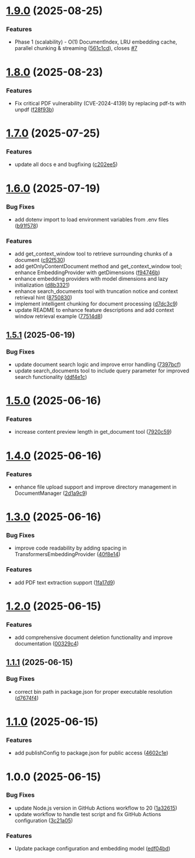 # [1.9.0](https://github.com/andrea9293/mcp-documentation-server/compare/v1.8.0...v1.9.0) (2025-08-25)


### Features

* Phase 1 (scalability) - O(1) DocumentIndex, LRU embedding cache, parallel chunking & streaming ([561c1cd](https://github.com/andrea9293/mcp-documentation-server/commit/561c1cdc3f37828d9bb8bd004aadd6051eb60f50)), closes [#7](https://github.com/andrea9293/mcp-documentation-server/issues/7)

# [1.8.0](https://github.com/andrea9293/mcp-documentation-server/compare/v1.7.0...v1.8.0) (2025-08-23)


### Features

* Fix critical PDF vulnerability (CVE-2024-4139) by replacing pdf-ts with unpdf ([f28f93b](https://github.com/andrea9293/mcp-documentation-server/commit/f28f93b4c26d25511055a449ecee241aeddb2a3b))

# [1.7.0](https://github.com/andrea9293/mcp-documentation-server/compare/v1.6.0...v1.7.0) (2025-07-25)


### Features

* update all docs e and bugfixing ([c202ee5](https://github.com/andrea9293/mcp-documentation-server/commit/c202ee5124563b8d4eeba0ddde07e3c4efc34358))

# [1.6.0](https://github.com/andrea9293/mcp-documentation-server/compare/v1.5.1...v1.6.0) (2025-07-19)


### Bug Fixes

* add dotenv import to load environment variables from .env files ([b91f578](https://github.com/andrea9293/mcp-documentation-server/commit/b91f5781bd3fe6d3c7bc89511d2560bb4fc37d3e))


### Features

* add get_context_window tool to retrieve surrounding chunks of a document ([c92f530](https://github.com/andrea9293/mcp-documentation-server/commit/c92f530cf6dac48ab91bf6bc8358222ef6e54fe4))
* add getOnlyContentDocument method and get_context_window tool; enhance EmbeddingProvider with getDimensions ([f94746b](https://github.com/andrea9293/mcp-documentation-server/commit/f94746bd1b2b6e8bdc63e8e3e0c0259c174dd50c))
* enhance embedding providers with model dimensions and lazy initialization ([d8b3321](https://github.com/andrea9293/mcp-documentation-server/commit/d8b3321cac4a02fc60d3447ef94a91f5ebf7b975))
* enhance search_documents tool with truncation notice and context retrieval hint ([8750830](https://github.com/andrea9293/mcp-documentation-server/commit/8750830b9f62ecc86f29d7b6bc73bc3ee93240a5))
* implement intelligent chunking for document processing ([d7dc3c9](https://github.com/andrea9293/mcp-documentation-server/commit/d7dc3c94d246bc16beda982b19bbcace6772c46f))
* update README to enhance feature descriptions and add context window retrieval example ([77514d8](https://github.com/andrea9293/mcp-documentation-server/commit/77514d8b312d5f297eda823711657deb6b20bc0c))

## [1.5.1](https://github.com/andrea9293/mcp-documentation-server/compare/v1.5.0...v1.5.1) (2025-06-19)


### Bug Fixes

* update document search logic and improve error handling ([7397bcf](https://github.com/andrea9293/mcp-documentation-server/commit/7397bcfe30c91541e94306caee7cc37771dc7c83))
* update search_documents tool to include query parameter for improved search functionality ([ddf4e1c](https://github.com/andrea9293/mcp-documentation-server/commit/ddf4e1cc3e6ac4477408878fbbe6e4cd6918de8a))

# [1.5.0](https://github.com/andrea9293/mcp-documentation-server/compare/v1.4.0...v1.5.0) (2025-06-16)


### Features

* increase content preview length in get_document tool ([7920c59](https://github.com/andrea9293/mcp-documentation-server/commit/7920c595c82e5d2ba1d729363cae5d9868e6e3a6))

# [1.4.0](https://github.com/andrea9293/mcp-documentation-server/compare/v1.3.0...v1.4.0) (2025-06-16)


### Features

* enhance file upload support and improve directory management in DocumentManager ([2d1a9c9](https://github.com/andrea9293/mcp-documentation-server/commit/2d1a9c9cad2887c9fcfba57fb53c68ea9e6f1aa6))

# [1.3.0](https://github.com/andrea9293/mcp-documentation-server/compare/v1.2.0...v1.3.0) (2025-06-16)


### Bug Fixes

* improve code readability by adding spacing in TransformersEmbeddingProvider ([40f8e14](https://github.com/andrea9293/mcp-documentation-server/commit/40f8e1488af37db919310a23d2b1a37f09a2e23c))


### Features

* add PDF text extraction support ([1fa17d9](https://github.com/andrea9293/mcp-documentation-server/commit/1fa17d9f8f8ee28bf69582b6377fbd9dac1da61e))

# [1.2.0](https://github.com/andrea9293/mcp-documentation-server/compare/v1.1.1...v1.2.0) (2025-06-15)


### Features

* add comprehensive document deletion functionality and improve documentation ([00329c4](https://github.com/andrea9293/mcp-documentation-server/commit/00329c4b147c3a47af30219b2055a71c7767c322))

## [1.1.1](https://github.com/andrea9293/mcp-documentation-server/compare/v1.1.0...v1.1.1) (2025-06-15)


### Bug Fixes

* correct bin path in package.json for proper executable resolution ([d7674f4](https://github.com/andrea9293/mcp-documentation-server/commit/d7674f413bc07e7abd8c24f2208b757f114f29fd))

# [1.1.0](https://github.com/andrea9293/mcp-documentation-server/compare/v1.0.0...v1.1.0) (2025-06-15)


### Features

* add publishConfig to package.json for public access ([4602c1e](https://github.com/andrea9293/mcp-documentation-server/commit/4602c1e6fa093a5605a2bcaa216c42c8beb1aed9))

# 1.0.0 (2025-06-15)


### Bug Fixes

* update Node.js version in GitHub Actions workflow to 20 ([1a32615](https://github.com/andrea9293/mcp-documentation-server/commit/1a3261527d3896555fead50461d6061ff04622d6))
* update workflow to handle test script and fix GitHub Actions configuration ([3c21a05](https://github.com/andrea9293/mcp-documentation-server/commit/3c21a05c96a7c9ea82e640d27172251a166f7b56))


### Features

* Update package configuration and embedding model ([edf04bd](https://github.com/andrea9293/mcp-documentation-server/commit/edf04bd73cde1bdaad961ea2db913e0f82764ca9))
